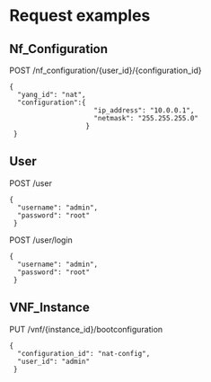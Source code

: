 # Request examples

## Nf_Configuration

  POST /nf_configuration/{user_id}/{configuration_id}
  ```
  {
    "yang_id": "nat",
    "configuration":{
                       "ip_address": "10.0.0.1",
                       "netmask": "255.255.255.0"
                     }
   }
  ```
## User
  POST /user
  ```
  {
    "username": "admin",
    "password": "root"
   }
  ```
  
  POST /user/login
  ```
  {
    "username": "admin",
    "password": "root"
   }
  ```
  ## VNF_Instance
  PUT /vnf/{instance_id}/bootconfiguration
  ```
  {
    "configuration_id": "nat-config",
    "user_id": "admin"
   }
  ```
